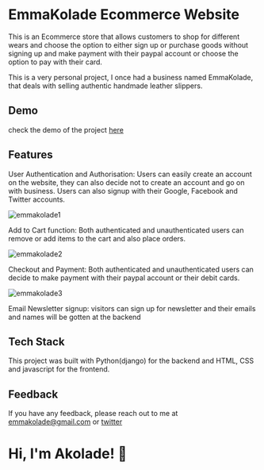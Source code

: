 
# EmmaKolade Ecommerce Website

This is an Ecommerce store that allows customers to shop for different wears 
and choose the option to either sign up or purchase goods without signing up and make payment with their 
paypal account or choose the option to pay with their card.

This is a very personal project, I once had a business named EmmaKolade, that deals with 
selling authentic handmade leather slippers.


## Demo

check the demo of the project [here](https://vimeo.com/765693591)
## Features

User Authentication and Authorisation: Users can easily create an account on the website, they can also decide not to create an account and go on with business.
Users can also signup with their  Google, Facebook and Twitter accounts.

![emmakolade1](https://user-images.githubusercontent.com/43618115/199009646-8e4e217c-1167-4582-a564-47a493218f96.gif)


Add to Cart function: Both authenticated and unauthenticated users can remove or add items to the cart and also place orders.

![emmakolade2](https://user-images.githubusercontent.com/43618115/199012029-490e480f-517b-4fa7-a11b-8572bce1bcef.gif)

Checkout and Payment: Both authenticated and unauthenticated users can decide to make payment with their paypal account or their debit cards.

![emmakolade3](https://user-images.githubusercontent.com/43618115/199013121-f6625168-33da-45f7-8f18-386add7a7b86.gif)


Email Newsletter signup: visitors can sign up for newsletter and their emails and names will be gotten at the backend

## Tech Stack

This project was built with Python(django) for the backend and HTML, CSS and javascript for the frontend.

## Feedback

If you have any feedback, please reach out to me at emmakolade@gmail.com or [twitter](http://twitter.com/akoladesoft)


# Hi, I'm Akolade! 👋
